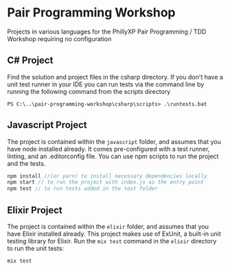 # Pair Programming Workshop 
Projects in various languages for the PhillyXP Pair Programming / TDD Workshop requiring no configuration

## C# Project

Find the solution and project files in the csharp directory.
If you don't have a unit test runner in your IDE you can run tests via the command line by running the following command from the scripts directory

```
PS C:\..\pair-programming-workshop\csharp\scripts> .\runtests.bat 

```

## Javascript Project

The project is contained within the `javascript` folder, and assumes that you have node installed already. It comes pre-configured with a test runner, linting, and an .editorconfig file. You can use npm scripts to run the project and the tests.

``` javascript
npm install //(or yarn) to install necessary dependencies locally
npm start // to run the project with index.js as the entry point
npm test // to run tests added in the test folder
```

## Elixir Project

The project is contained within the `elixir` folder, and assumes that you have Elixir installed already. This project makes use of ExUnit, a built-in unit testing library for Elixir. Run the `mix test` command in the `elixir` directory to run the unit tests:

``` elixir
mix test
```